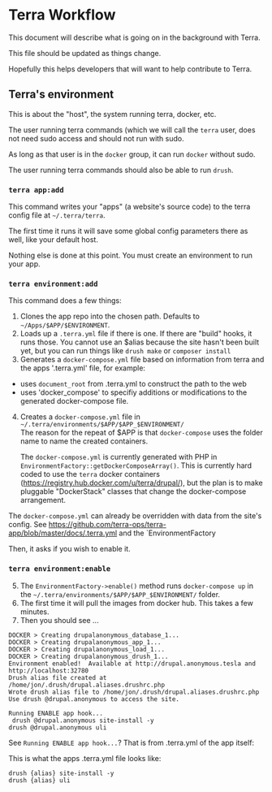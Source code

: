 Terra Workflow
==============

This document will describe what is going on in the background with Terra.

This file should be updated as things change.

Hopefully this helps developers that will want to help contribute to Terra.

## Terra's environment

This is about the "host", the system running terra, docker, etc.

The user running terra commands (which we will call the `terra` user, does not need sudo access and should not run with sudo.

As long as that user is in the `docker` group, it can run `docker` without sudo.

The user running terra commands should also be able to run `drush`.

### `terra app:add`

This command writes your "apps" (a website's source code) to the terra config file at `~/.terra/terra`.  

The first time it runs it will save some global config parameters there as well, like your default host.

Nothing else is done at this point. You must create an environment to run your app.

### `terra environment:add`

This command does a few things:

1. Clones the app repo into the chosen path. Defaults to `~/Apps/$APP/$ENVIRONMENT`.
2. Loads up a `.terra.yml` file if there is one. If there are "build" hooks, it runs those.  You cannot use an $alias because the site hasn't been built yet, but you can run things like `drush make` or `composer install`
3. Generates a `docker-compose.yml` file based on information from terra and the apps '.terra.yml' file, for example:
  - uses `document_root` from .terra.yml to construct the path to the web 
  - uses 'docker_compose' to specifiy additions or modifications to the generated docker-compose file.
4. Creates a `docker-compose.yml` file in `~/.terra/environments/$APP/$APP_$ENVIRONMENT/`  
   The reason for the repeat of $APP is that `docker-compose` uses the folder name to name the created containers.

   The `docker-compose.yml` is currently generated with PHP in `EnvironmentFactory::getDockerComposeArray()`.  This is currently hard coded to use the `terra` docker containers (https://registry.hub.docker.com/u/terra/drupal/), but the plan is to make pluggable "DockerStack" classes that change the docker-compose arrangement. 
   
  The `docker-compose.yml` can already be overridden with data from the site's config.  See https://github.com/terra-ops/terra-app/blob/master/docs/.terra.yml and the `EnvironmentFactory

Then, it asks if you wish to enable it.

### `terra environment:enable`

5. The `EnvironmentFactory->enable()` method runs `docker-compose up` in the `~/.terra/environments/$APP/$APP_$ENVIRONMENT/` folder.
6. The first time it will pull the images from docker hub. This takes a few minutes.
7. Then you should see ...

```
DOCKER > Creating drupalanonymous_database_1...
DOCKER > Creating drupalanonymous_app_1...
DOCKER > Creating drupalanonymous_load_1...
DOCKER > Creating drupalanonymous_drush_1...
Environment enabled!  Available at http://drupal.anonymous.tesla and http://localhost:32780
Drush alias file created at /home/jon/.drush/drupal.aliases.drushrc.php
Wrote drush alias file to /home/jon/.drush/drupal.aliases.drushrc.php
Use drush @drupal.anonymous to access the site.

Running ENABLE app hook...
 drush @drupal.anonymous site-install -y
drush @drupal.anonymous uli
```

See `Running ENABLE app hook...`? That is from .terra.yml of the app itself:

This is what the apps .terra.yml file looks like:

```
drush {alias} site-install -y
drush {alias} uli
```



